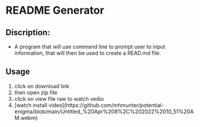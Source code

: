 # **README Generator**

## Discription: 
- A program that will use command line to prompt user to input information, that will then be used to create a READ.md file. 

## **Usage** 
<ol>
<li> click on download link</li>
<li>then open zip file</li>
<li> click on view file raw to watch vedio</li>
<li>[watch install video](https://github.com/mhmunter/potential-enigma/blob/main/Untitled_%20Apr%208%2C%202022%2010_51%20AM.webm)</li>
</ol>
